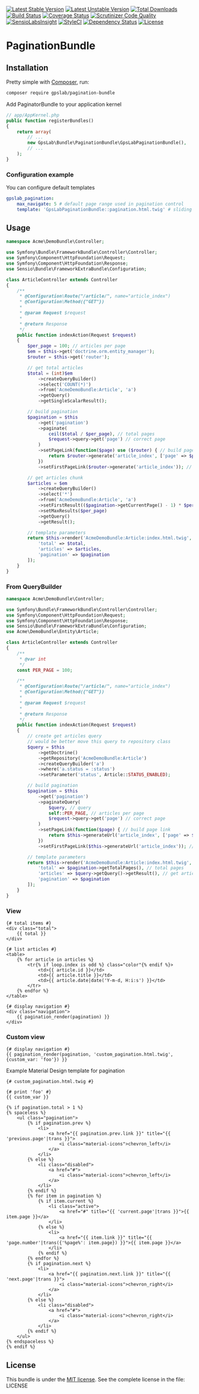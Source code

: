 [![Latest Stable Version](https://poser.pugx.org/gpslab/pagination-bundle/v/stable.png)](https://packagist.org/packages/gpslab/pagination-bundle)
[![Latest Unstable Version](https://poser.pugx.org/gpslab/pagination-bundle/v/unstable.png)](https://packagist.org/packages/gpslab/pagination-bundle)
[![Total Downloads](https://poser.pugx.org/gpslab/pagination-bundle/downloads)](https://packagist.org/packages/gpslab/pagination-bundle)
[![Build Status](https://travis-ci.org/gpslab/pagination-bundle.svg?branch=master)](https://travis-ci.org/gpslab/pagination-bundle)
[![Coverage Status](https://coveralls.io/repos/github/gpslab/pagination-bundle/badge.svg?branch=master)](https://coveralls.io/github/gpslab/pagination-bundle?branch=master)
[![Scrutinizer Code Quality](https://scrutinizer-ci.com/g/gpslab/pagination-bundle/badges/quality-score.png?b=master)](https://scrutinizer-ci.com/g/gpslab/pagination-bundle/?branch=master)
[![SensioLabsInsight](https://insight.sensiolabs.com/projects/47d29f1b-830d-4c11-aaa4-01031f23a8ea/mini.png)](https://insight.sensiolabs.com/projects/47d29f1b-830d-4c11-aaa4-01031f23a8ea)
[![StyleCI](https://styleci.io/repos/55138370/shield)](https://styleci.io/repos/55138370)
[![Dependency Status](https://www.versioneye.com/user/projects/5746f684ce8d0e004505f4db/badge.svg?style=flat)](https://www.versioneye.com/user/projects/5746f684ce8d0e004505f4db)
[![License](https://poser.pugx.org/gpslab/pagination-bundle/license.png)](https://packagist.org/packages/gpslab/pagination-bundle)

# PaginationBundle

## Installation

Pretty simple with [Composer](http://packagist.org), run:

```sh
composer require gpslab/pagination-bundle
```

Add PaginatorBundle to your application kernel

```php
// app/AppKernel.php
public function registerBundles()
{
    return array(
        // ...
        new GpsLab\Bundle\PaginationBundle\GpsLabPaginationBundle(),
        // ...
    );
}
```

### Configuration example

You can configure default templates

```yaml
gpslab_pagination:
    max_navigate: 5 # default page range used in pagination control
    template: 'GpsLabPaginationBundle::pagination.html.twig' # sliding pagination controls template
```

## Usage

```php
namespace Acme\DemoBundle\Controller;

use Symfony\Bundle\FrameworkBundle\Controller\Controller;
use Symfony\Component\HttpFoundation\Request;
use Symfony\Component\HttpFoundation\Response;
use Sensio\Bundle\FrameworkExtraBundle\Configuration;

class ArticleController extends Controller
{
    /**
     * @Configuration\Route("/article/", name="article_index")
     * @Configuration\Method({"GET"})
     *
     * @param Request $request
     *
     * @return Response
     */
    public function indexAction(Request $request)
    {
        $per_page = 100; // articles per page
        $em = $this->get('doctrine.orm.entity_manager');
        $router = $this->get('router');

        // get total articles
        $total = (int)$em
            ->createQueryBuilder()
            ->select('COUNT(*)')
            ->from('AcmeDemoBundle:Article', 'a')
            ->getQuery()
            ->getSingleScalarResult();

        // build pagination
        $pagination = $this
            ->get('pagination')
            ->paginate(
                ceil($total / $per_page), // total pages
                $request->query->get('page') // correct page
            )
            ->setPageLink(function($page) use ($router) { // build page link
                return $router->generate('article_index', ['page' => $page]);
            })
            ->setFirstPageLink($router->generate('article_index')); // build link for first page

        // get articles chunk
        $articles = $em
            ->createQueryBuilder()
            ->select('*')
            ->from('AcmeDemoBundle:Article', 'a')
            ->setFirstResult(($pagination->getCurrentPage() - 1) * $per_page)
            ->setMaxResults($per_page)
            ->getQuery()
            ->getResult();

        // template parameters
        return $this->render('AcmeDemoBundle:Article:index.html.twig', [
            'total' => $total,
            'articles' => $articles,
            'pagination' => $pagination
        ]);
    }
}
```

### From QueryBuilder

```php
namespace Acme\DemoBundle\Controller;

use Symfony\Bundle\FrameworkBundle\Controller\Controller;
use Symfony\Component\HttpFoundation\Request;
use Symfony\Component\HttpFoundation\Response;
use Sensio\Bundle\FrameworkExtraBundle\Configuration;
use Acme\DemoBundle\Entity\Article;

class ArticleController extends Controller
{
    /**
     * @var int
     */
    const PER_PAGE = 100;

    /**
     * @Configuration\Route("/article/", name="article_index")
     * @Configuration\Method({"GET"})
     *
     * @param Request $request
     *
     * @return Response
     */
    public function indexAction(Request $request)
    {
        // create get articles query
        // would be better move this query to repository class
        $query = $this
            ->getDoctrine()
            ->getRepository('AcmeDemoBundle:Article')
            ->createQueryBuilder('a')
            ->where('a.status = :status')
            ->setParameter('status', Article::STATUS_ENABLED);

        // build pagination
        $pagination = $this
            ->get('pagination')
            ->paginateQuery(
                $query, // query
                self::PER_PAGE, // articles per page
                $request->query->get('page') // correct page
            )
            ->setPageLink(function($page) { // build page link
                return $this->generateUrl('article_index', ['page' => $page]);
            })
            ->setFirstPageLink($this->generateUrl('article_index')); // build link for first page

        // template parameters
        return $this->render('AcmeDemoBundle:Article:index.html.twig', [
            'total' => $pagination->getTotalPages(), // total pages
            'articles' => $query->getQuery()->getResult(), // get articles chunk
            'pagination' => $pagination
        ]);
    }
}
```

### View

```twig
{# total items #}
<div class="total">
    {{ total }}
</div>

{# list articles #}
<table>
    {% for article in articles %}
        <tr{% if loop.index is odd %} class="color"{% endif %}>
            <td>{{ article.id }}</td>
            <td>{{ article.title }}</td>
            <td>{{ article.date|date('Y-m-d, H:i:s') }}</td>
        </tr>
    {% endfor %}
</table>

{# display navigation #}
<div class="navigation">
    {{ pagination_render(pagination) }}
</div>
```

### Custom view

```twig
{# display navigation #}
{{ pagination_render(pagination, 'custom_pagination.html.twig', {custom_var: 'foo'}) }}
```

Example Material Design template for pagination

```twig
{# custom_pagination.html.twig #}

{# print 'foo' #}
{{ custom_var }}

{% if pagination.total > 1 %}
{% spaceless %}
    <ul class="pagination">
        {% if pagination.prev %}
            <li>
                <a href="{{ pagination.prev.link }}" title="{{ 'previous.page'|trans }}">
                    <i class="material-icons">chevron_left</i>
                </a>
            </li>
        {% else %}
            <li class="disabled">
                <a href="#">
                    <i class="material-icons">chevron_left</i>
                </a>
            </li>
        {% endif %}
        {% for item in pagination %}
            {% if item.current %}
                <li class="active">
                    <a href="#" title="{{ 'current.page'|trans }}">{{ item.page }}</a>
                </li>
            {% else %}
                <li>
                    <a href="{{ item.link }}" title="{{ 'page.number'|trans({'%page%': item.page}) }}">{{ item.page }}</a>
                </li>
            {% endif %}
        {% endfor %}
        {% if pagination.next %}
            <li>
                <a href="{{ pagination.next.link }}" title="{{ 'next.page'|trans }}">
                    <i class="material-icons">chevron_right</i>
                </a>
            </li>
        {% else %}
            <li class="disabled">
                <a href="#">
                    <i class="material-icons">chevron_right</i>
                </a>
            </li>
        {% endif %}
    </ul>
{% endspaceless %}
{% endif %}
```

## License

This bundle is under the [MIT license](http://opensource.org/licenses/MIT). See the complete license in the file: LICENSE
